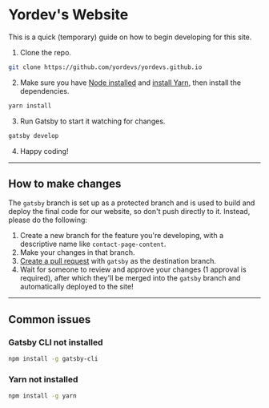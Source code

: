 # Yordev's Website

This is a quick (temporary) guide on how to begin developing for this site.

1. Clone the repo.

```sh
git clone https://github.com/yordevs/yordevs.github.io
```

2. Make sure you have [Node installed](https://docs.npmjs.com/downloading-and-installing-node-js-and-npm) and [install Yarn](https://classic.yarnpkg.com/en/docs/getting-started), then install the dependencies.

```sh
yarn install
```

3. Run Gatsby to start it watching for changes.

```sh
gatsby develop
```

4. Happy coding!

---

## How to make changes

The `gatsby` branch is set up as a protected branch and is used to build and deploy the final code for our website, so don't push directly to it. Instead, please do the following:

1. Create a new branch for the feature you're developing, with a descriptive name like `contact-page-content`.
2. Make your changes in that branch.
3. [Create a pull request](https://docs.github.com/en/github/collaborating-with-issues-and-pull-requests/creating-a-pull-request) with `gatsby` as the destination branch.
4. Wait for someone to review and approve your changes (1 approval is required), after which they'll be merged into the `gatsby` branch and automatically deployed to the site!

---

## Common issues

### Gatsby CLI not installed

```sh
npm install -g gatsby-cli
```

### Yarn not installed

```sh
npm install -g yarn
```
